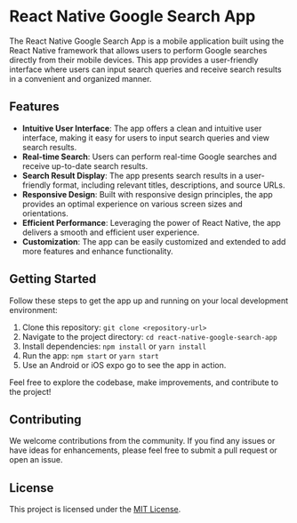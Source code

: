 # React Native Google Search App

The React Native Google Search App is a mobile application built using the React Native framework that allows users to perform Google searches directly from their mobile devices. This app provides a user-friendly interface where users can input search queries and receive search results in a convenient and organized manner.

## Features

- **Intuitive User Interface**: The app offers a clean and intuitive user interface, making it easy for users to input search queries and view search results.
- **Real-time Search**: Users can perform real-time Google searches and receive up-to-date search results.
- **Search Result Display**: The app presents search results in a user-friendly format, including relevant titles, descriptions, and source URLs.
- **Responsive Design**: Built with responsive design principles, the app provides an optimal experience on various screen sizes and orientations.
- **Efficient Performance**: Leveraging the power of React Native, the app delivers a smooth and efficient user experience.
- **Customization**: The app can be easily customized and extended to add more features and enhance functionality.

## Getting Started

Follow these steps to get the app up and running on your local development environment:

1. Clone this repository: `git clone <repository-url>`
2. Navigate to the project directory: `cd react-native-google-search-app`
3. Install dependencies: `npm install` or `yarn install`
4. Run the app: `npm start` or `yarn start`
5. Use an Android or iOS expo go to see the app in action.

Feel free to explore the codebase, make improvements, and contribute to the project!

## Contributing

We welcome contributions from the community. If you find any issues or have ideas for enhancements, please feel free to submit a pull request or open an issue.

## License

This project is licensed under the [MIT License](LICENSE).
